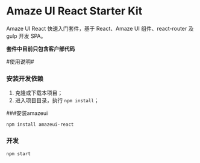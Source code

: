 # Amaze UI React Starter Kit

Amaze UI React 快速入门套件，基于 React、Amaze UI 组件、react-router 及 gulp 开发 SPA。

**套件中目前只包含客户部代码**

#使用说明#

### 安装开发依赖

1. 克隆或下载本项目；
2. 进入项目目录，执行 `npm install`；

###安装amazeui

```
npm install amazeui-react
```

### 开发

```
npm start
```

